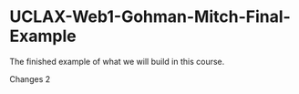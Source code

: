 # UCLAX-Web1-Gohman-Mitch-Final-Example

The finished example of what we will build in this course.

Changes 2